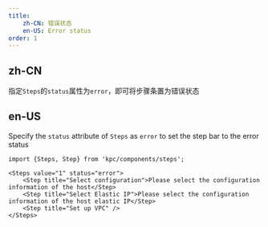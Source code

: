 ```yaml
---
title: 
    zh-CN: 错误状态
    en-US: Error status
order: 1
---
```

## zh-CN

指定`Steps`的`status`属性为`error`，即可将步骤条置为错误状态

## en-US

Specify the `status` attribute of `Steps` as `error` to set the step bar to the error status

```vdt
import {Steps, Step} from 'kpc/components/steps';

<Steps value="1" status="error">
    <Step title="Select configuration">Please select the configuration information of the host</Step>
    <Step title="Select Elastic IP">Please select the configuration information of the host elastic IP</Step>
    <Step title="Set up VPC" />
</Steps>
```
